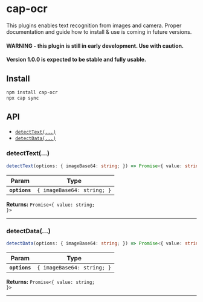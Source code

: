 # cap-ocr

This plugins enables text recognition from images and camera.
Proper documentation and guide how to install & use is coming in future versions.

#### WARNING - this plugin is still in early development. Use with caution.

#### Version 1.0.0 is expected to be stable and fully usable.

## Install

```bash
npm install cap-ocr
npx cap sync
```

## API

<docgen-index>

- [`detectText(...)`](#detecttext)
- [`detectData(...)`](#detectdata)

</docgen-index>

<docgen-api>
<!--Update the source file JSDoc comments and rerun docgen to update the docs below-->

### detectText(...)

```typescript
detectText(options: { imageBase64: string; }) => Promise<{ value: string; }>
```

| Param         | Type                                  |
| ------------- | ------------------------------------- |
| **`options`** | <code>{ imageBase64: string; }</code> |

**Returns:** <code>Promise&lt;{ value: string; }&gt;</code>

---

### detectData(...)

```typescript
detectData(options: { imageBase64: string; }) => Promise<{ value: string; }>
```

| Param         | Type                                  |
| ------------- | ------------------------------------- |
| **`options`** | <code>{ imageBase64: string; }</code> |

**Returns:** <code>Promise&lt;{ value: string; }&gt;</code>

---

</docgen-api>

